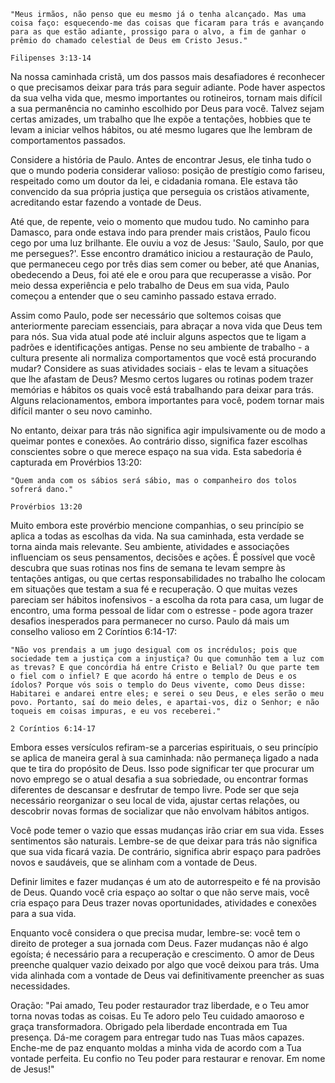 ```
"Meus irmãos, não penso que eu mesmo já o tenha alcançado. Mas uma coisa faço: esquecendo-me das coisas que ficaram para trás e avançando para as que estão adiante, prossigo para o alvo, a fim de ganhar o prêmio do chamado celestial de Deus em Cristo Jesus."

Filipenses 3:13-14
```

Na nossa caminhada cristã, um dos passos mais desafiadores é reconhecer o que precisamos deixar para trás para seguir adiante. Pode haver aspectos da sua velha vida que, mesmo importantes ou rotineiros, tornam mais difícil a sua permanência no caminho escolhido por Deus para você. Talvez sejam certas amizades, um trabalho que lhe expõe a tentações, hobbies que te levam a iniciar velhos hábitos, ou até mesmo lugares que lhe lembram de comportamentos passados.

Considere a história de Paulo. Antes de encontrar Jesus, ele tinha tudo o que o mundo poderia considerar valioso: posição de prestígio como fariseu, respeitado como um doutor da lei, e cidadania romana. Ele estava tão convencido da sua própria justiça que perseguia os cristãos ativamente, acreditando estar fazendo a vontade de Deus. 

Até que, de repente, veio o momento que mudou tudo. No caminho para Damasco, para onde estava indo para prender mais cristãos, Paulo ficou cego por uma luz brilhante. Ele ouviu a voz de Jesus: 'Saulo, Saulo, por que me persegues?'. Esse encontro dramático iniciou a restauração de Paulo, que permaneceu cego por três dias sem comer ou beber, até que Ananias, obedecendo a Deus, foi até ele e orou para que recuperasse a visão. Por meio dessa experiência e pelo trabalho de Deus em sua vida, Paulo começou a entender que o seu caminho passado estava errado. 

Assim como Paulo, pode ser necessário que soltemos coisas que anteriormente pareciam essenciais, para abraçar a nova vida que Deus tem para nós. Sua vida atual pode até incluir alguns aspectos que te ligam a padrões e identificações antigas. Pense no seu ambiente de trabalho - a cultura presente ali normaliza comportamentos que você está procurando mudar? Considere as suas atividades sociais - elas te levam a situações que lhe afastam de Deus? Mesmo certos lugares ou rotinas podem trazer memórias e hábitos os quais você está trabalhando para deixar para trás. Alguns relacionamentos, embora importantes para você, podem tornar mais difícil manter o seu novo caminho.

No entanto, deixar para trás não significa agir impulsivamente ou de modo a queimar pontes e conexões. Ao contrário disso, significa fazer escolhas conscientes sobre o que merece espaço na sua vida. Esta sabedoria é capturada em Provérbios 13:20: 

```
"Quem anda com os sábios será sábio, mas o companheiro dos tolos sofrerá dano."

Provérbios 13:20
```

Muito embora este provérbio mencione companhias, o seu princípio se aplica a todas as escolhas da vida. Na sua caminhada, esta verdade se torna ainda mais relevante. Seu ambiente, atividades e associações influenciam os seus pensamentos, decisões e ações. É possível que você descubra que suas rotinas nos fins de semana te levam sempre às tentações antigas, ou que certas responsabilidades no trabalho lhe colocam em situações que testam a sua fé e recuperação. O que muitas vezes pareciam ser hábitos inofensivos - a escolha da rota para casa, um lugar de encontro, uma forma pessoal de lidar com o estresse - pode agora trazer desafios inesperados para permanecer no curso. Paulo dá mais um conselho valioso em 2 Coríntios 6:14-17:

```
"Não vos prendais a um jugo desigual com os incrédulos; pois que sociedade tem a justiça com a injustiça? Ou que comunhão tem a luz com as trevas? E que concórdia há entre Cristo e Belial? Ou que parte tem o fiel com o infiel? E que acordo há entre o templo de Deus e os ídolos? Porque vós sois o templo do Deus vivente, como Deus disse: Habitarei e andarei entre eles; e serei o seu Deus, e eles serão o meu povo. Portanto, saí do meio deles, e apartai-vos, diz o Senhor; e não toqueis em coisas impuras, e eu vos receberei."

2 Coríntios 6:14-17
```

Embora esses versículos refiram-se a parcerias espirituais, o seu princípio se aplica de maneira geral à sua caminhada: não permaneça ligado a nada que te tira do propósito de Deus. Isso pode significar ter que procurar um novo emprego se o atual desafia a sua sobriedade, ou encontrar formas diferentes de descansar e desfrutar de tempo livre. Pode ser que seja necessário reorganizar o seu local de vida, ajustar certas relações, ou descobrir novas formas de socializar que não envolvam hábitos antigos.

Você pode temer o vazio que essas mudanças irão criar em sua vida. Esses sentimentos são naturais. Lembre-se de que deixar para trás não significa que sua vida ficará vazia. De contrário, significa abrir espaço para padrões novos e saudáveis, que se alinham com a vontade de Deus.

Definir limites e fazer mudanças é um ato de autorrespeito e fé na provisão de Deus. Quando você cria espaço ao soltar o que não serve mais, você cria espaço para Deus trazer novas oportunidades, atividades e conexões para a sua vida.

Enquanto você considera o que precisa mudar, lembre-se: você tem o direito de proteger a sua jornada com Deus. Fazer mudanças não é algo egoísta; é necessário para a recuperação e crescimento. O amor de Deus preenche qualquer vazio deixado por algo que você deixou para trás. Uma vida alinhada com a vontade de Deus vai definitivamente preencher as suas necessidades.

Oração: 
"Pai amado,
Teu poder restaurador traz liberdade, e o Teu amor torna novas todas as coisas. Eu Te adoro pelo Teu cuidado amaoroso e graça transformadora. Obrigado pela liberdade encontrada em Tua presença. Dá-me coragem para entregar tudo nas Tuas mãos capazes. Enche-me de paz enquanto moldas a minha vida de acordo com a Tua vontade perfeita. Eu confio no Teu poder para restaurar e renovar.
Em nome de Jesus!"
